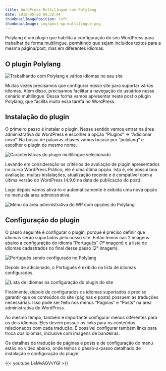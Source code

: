 ```yaml
---
title: WordPress Multilíngue com Polylang
date: 2018-05-26 09:33:44
thumbnailImagePosition: left
thumbnailImage: img/post-wp-multilingue.png
---
```


Polylang é um plugin que habilita a configuração do seu WordPress para trabalhar de forma multilíngue, permitindo que sejam incluídos textos para a mesma página/post, mas em diferentes idiomas.

<!--more-->

## O plugin Polylang

![Trabalhando com Polylang e vários idiomas no seu site](../../img/post-wp-multilingue.png "Plugin multilíngue para o WordPress")

Muitas vezes precisamos que configurar nosso site para suportar vários idiomas. Além disso, precisamos facilitar a navegação do usuários nesse cenário multilíngue. Dessa forma vamos apresentar neste post o plugin Polylang, que facilita muito essa tarefa no WordPress.

## Instalação do plugin

O primeiro passo é instalar o plugin. Nesse sentido vamos entrar na área administrativa do WordPress e escolher a opção “Plugins” -> “Adicionar novo”. Na busca de palavras chaves vamos buscar por “polylang” e escolher o plugin de mesmo nome.

![Características do plugin multilíngue selecionado](../../img/plugin-polylang.png "Detalhes do plugin Polylang")

Levando em consideração os critérios de avaliação de plugin apresentados no curso WordPress Prático, ele é uma ótima opção. Isto é, ele possui boa avaliação, muitas instalações, atualização recente e é compatível com a última versão do WordPress (4.9.6 na data de publicação do post).

Logo depois vamos ativá-lo e automaticamente é exibida uma nova opção no menu da área administrativa.

![Menu da área administrativa do WP com opções do Polylang](../../img/opcoes-menu.png "Opções de menu habilitadas depois da ativação")

## Configuração do plugin

O passo seguinte é configurar o plugin, porque é preciso definir que idiomas serão suportados pelo nosso site. Então temos nas 2 imagens abaixo a configuração do idioma “Português” (1ª imagem) e a lista de idiomas cadastrados no final desse passo (2ª imagem).

![Português sendo configurado no Polylang](../../img/adicionar-pt-br.png "Configuração do idioma Português Brasileiro")

Depois de adicionado, o Português é exibido na lista de idiomas configurados.

![Lista de idiomas na configuração do plugin do site](../../img/idiomas-cadastrados.png "Idiomas configurados ao final do processo de cadastro")

Finalmente, depois de configurados os idiomas suportados é preciso garantir que os conteúdos do site (páginas e posts) possuem as traduções necessárias. Isso pode ser feito nos menus “Páginas” e “Posts” na área administrativa do WordPress.

Ao mesmo tempo, também é importante configurar menus diferentes para os dois idiomas. Eles devem possuir os links para os conteúdos relacionados com cada tradução. É possível configurar também links para troca dos idiomas, inclusive com imagens de bandeiras.

Os detalhes de tradução de páginas e posts e de configuração do menu estão no vídeo abaixo, onde temos o passo-a-passo detalhado de instalação e configuração do plugin:

{{< youtube LeMvAGVvYGI >}}
